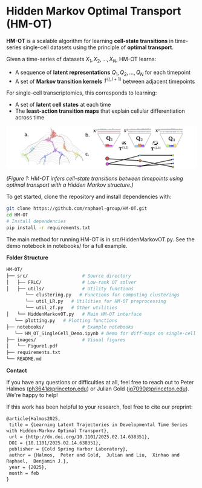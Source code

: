 # Hidden Markov Optimal Transport (HM-OT)



**HM-OT** is a scalable algorithm for learning **cell-state transitions** in time-series single-cell datasets using the principle of **optimal transport**.


Given a time-series of datasets $X_1, X_2, \dots, X_N$, HM-OT learns:


- A sequence of **latent representations** $Q_1, Q_2, \dots, Q_N$ for each timepoint
- A set of **Markov transition kernels** $\tilde{T}^{(i,i+1)}$ between adjacent timepoints


For single-cell transcriptomics, this corresponds to learning:


- A set of **latent cell states** at each time
- The **least-action transition maps** that explain cellular differentiation across time


<p align="center">
 <img src="images/Figure1.png" alt="Figure 1: HM-OT Schematic" width="600"/>
</p>


*(Figure 1: HM-OT infers cell-state transitions between timepoints using optimal transport with a Hidden Markov structure.)*


To get started, clone the repository and install dependencies with:
```bash
git clone https://github.com/raphael-group/HM-OT.git
cd HM-OT
# Install dependencies
pip install -r requirements.txt
```


The main method for running HM-OT is in src/HiddenMarkovOT.py. See the demo notebook in notebooks/ for a full example.




**Folder Structure**
```bash
HM-OT/
├── src/                    # Source directory
│   ├── FRLC/               # Low-rank OT solver
│   ├── utils/              # Utility functions
       └── clustering.py   # Functions for computing clusterings
       └── util_LR.py   # Utilities for HM-OT preprocessing
       └── util_zf.py   # Other utilities
│   └── HiddenMarkovOT.py   # Main HM-OT interface
   └── plotting.py   # Plotting functions
├── notebooks/              # Example notebooks
   └── HM_OT_SingleCell_Demo.ipynb # Demo for diff-maps on single-cell
├── images/                 # Visual figures
│   └── Figure1.pdf
├── requirements.txt
└── README.md
```


**Contact**


If you have any questions or difficulties at all, feel free to reach out to Peter Halmos (ph3641@princeton.edu) or Julian Gold (jg7090@princeton.edu). We're happy to help!


If this work has been helpful to your research, feel free to cite our preprint:
```
@article{Halmos2025,
 title = {Learning Latent Trajectories in Developmental Time Series with Hidden-Markov Optimal Transport},
 url = {http://dx.doi.org/10.1101/2025.02.14.638351},
 DOI = {10.1101/2025.02.14.638351},
 publisher = {Cold Spring Harbor Laboratory},
 author = {Halmos,  Peter and Gold,  Julian and Liu,  Xinhao and Raphael,  Benjamin J.},
 year = {2025},
 month = feb
}
